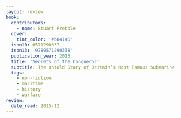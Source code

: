 ```yaml
---
layout: review
book:
  contributors:
    - name: Stuart Prebble
  cover:
    tint_color: '#b84146'
  isbn10: 0571290337
  isbn13: '9780571290338'
  publication_year: 2013
  title: 'Secrets of the Conqueror'
  subtitle: The Untold Story of Britain’s Most Famous Submarine
  tags:
    - non-fiction
    - maritime
    - history
    - warfare
review:
  date_read: 2015-12
---
```

